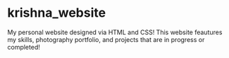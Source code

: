 # krishna_website

My personal website designed via HTML and CSS! This website feautures my skills, photography portfolio, and projects that are in progress or completed!
